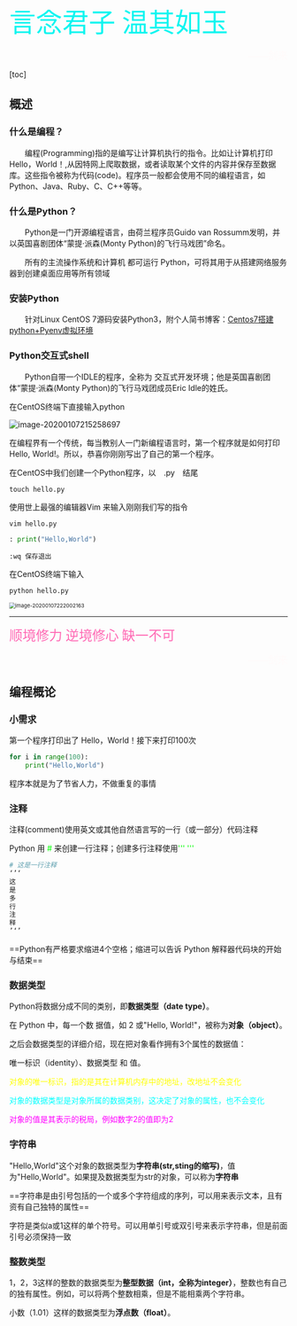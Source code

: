 <font color=#0ff5f size=11px face="微软">言念君子 温其如玉</font>

<p align="right"><font color=#fffafa size=4px face="微软">——剑来</font></p>



[toc]

## 概述

### 什么是编程？

&emsp;&emsp;编程(Programming)指的是编写让计算机执行的指令。比如让计算机打印Hello，World！,从因特网上爬取数据，或者读取某个文件的内容并保存至数据库。这些指令被称为代码(code)。程序员一般都会使用不同的编程语言，如Python、Java、Ruby、C、C++等等。

###  什么是Python？

&emsp;&emsp;Python是一门开源编程语言，由荷兰程序员Guido van Rossumm发明，并以英国喜剧团体“蒙提·派森(Monty Python)的飞行马戏团”命名。

&emsp;&emsp;所有的主流操作系统和计算机 都可运行 Python，可将其用于从搭建网络服务器到创建桌面应用等所有领域

### 安装Python

&emsp;&emsp;针对Linux CentOS 7源码安装Python3，附个人简书博客：[Centos7搭建python+Pyenv虚拟环境](https://www.jianshu.com/p/b152dd92bdea)

###  Python交互式shell

&emsp;&emsp;Python自带一个IDLE的程序，全称为 交互式开发环境；他是英国喜剧团体“蒙提·派森(Monty Python)的飞行马戏团成员Eric Idle的姓氏。

在CentOS终端下直接输入python

<img src="/Users/luyao/Library/Application Support/typora-user-images/image-20200107215258697.png" alt="image-20200107215258697"  />

在编程界有一个传统，每当教别人一门新编程语言时，第一个程序就是如何打印 Hello, World!。所以，恭喜你刚刚写出了自己的第一个程序。

在CentOS中我们创建一个Python程序，以&emsp;.py&emsp;结尾

```shell
touch hello.py
```

使用世上最强的编辑器Vim 来输入刚刚我们写的指令

```shell
vim hello.py
```

```python
: print("Hello,World")
```

```shell
:wq 保存退出
```

在CentOS终端下输入

```shell
python hello.py
```

<img src="/Users/luyao/Library/Application Support/typora-user-images/image-20200107222002163.png" alt="image-20200107222002163" style="zoom: 67%;" />

---

<font color=#ff69b4 size=5px face="黑体">顺境修力 逆境修心 缺一不可</font>

<p align="right"><font color=#fffafa size=4px face="微软">——剑来</font></p>

##  编程概论

###  小需求

第一个程序打印出了 Hello，World！接下来打印100次

```python 
for i in range(100):
    print("Hello,World")
```

程序本就是为了节省人力，不做重复的事情

### 注释

注释(comment)使用英文或其他自然语言写的一行（或一部分）代码注释

Python 用<font color=#00ff00> # </font>来创建一行注释；创建多行注释使用<font color=#00ff00>''' '''</font>

```python
# 这是一行注释
‘’‘
这
是
多
行
注
释
’‘’
```

==Python有严格要求缩进4个空格；缩进可以告诉 Python 解释器代码块的开始与结束==

### 数据类型

Python将数据分成不同的类别，即**数据类型（date type）**。

在 Python 中，每一个数 据值，如 2 或"Hello, World!"，被称为**对象（object）**。

之后会数据类型的详细介绍，现在把对象看作拥有3个属性的数据值：

唯一标识（identity）、数据类型 和 值。

<font color=#ffff00>对象的唯一标识，指的是其在计算机内存中的地址，改地址不会变化</font>

<font color=#00ffff>对象的数据类型是对象所属的数据类别，这决定了对象的属性，也不会变化</font>

<font color=#ff00ff>对象的值是其表示的税局，例如数字2的值即为2</font>

### 字符串

"Hello,World"这个对象的数据类型为**字符串(str,sting的缩写)**，值为"Hello,World"。如果提及数据类型为str的对象，可以称为**字符串**

==字符串是由引号包括的一个或多个字符组成的序列，可以用来表示文本，且有资有自己独特的属性== 

字符是类似a或1这样的单个符号。可以用单引号或双引号来表示字符串，但是前面引号必须保持一致

### 整数类型

1，2，3这样的整数的数据类型为**整型数据（int，全称为integer）**，整数也有自己的独有属性。例如，可以将两个整数相乘，但是不能相乘两个字符串。

小数（1.01）这样的数据类型为**浮点数（float）**。

